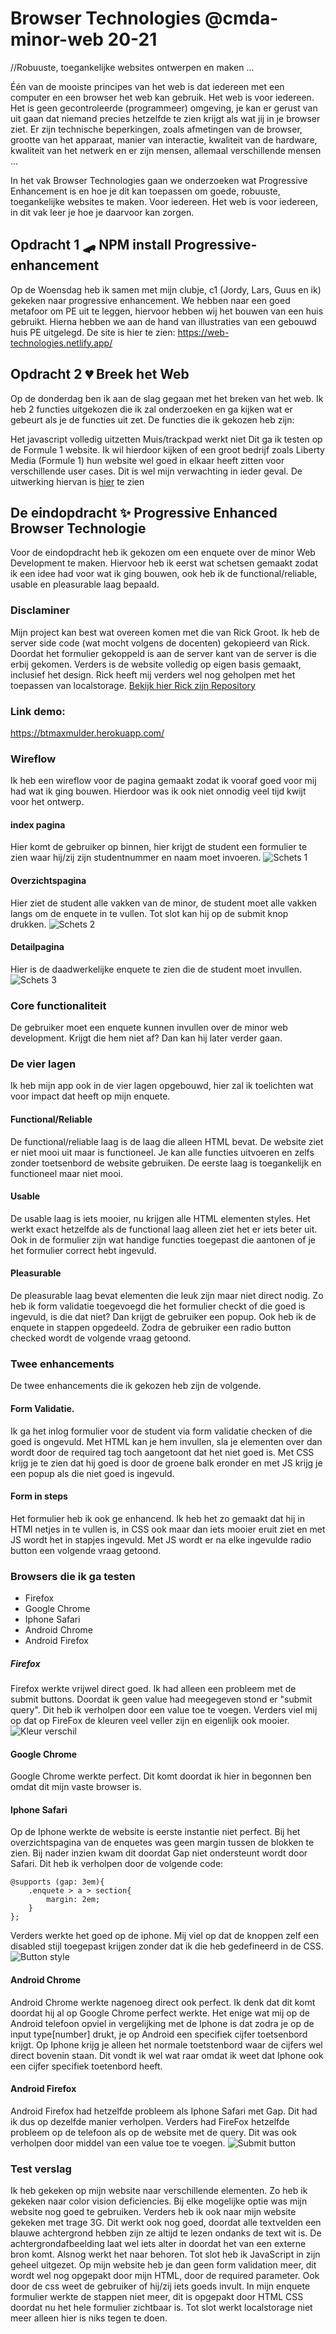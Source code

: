 # Browser Technologies @cmda-minor-web 20-21
//Robuuste, toegankelijke websites ontwerpen en maken …

Één van de mooiste principes van het web is dat iedereen met een computer en een browser het web kan gebruik. Het web is voor iedereen. Het is geen gecontroleerde (programmeer) omgeving, je kan er gerust van uit gaan dat niemand precies hetzelfde te zien krijgt als wat jij in je browser ziet. Er zijn technische beperkingen, zoals afmetingen van de browser, grootte van het apparaat, manier van interactie, kwaliteit van de hardware, kwaliteit van het netwerk en er zijn mensen, allemaal verschillende mensen ...

In het vak Browser Technologies gaan we onderzoeken wat Progressive Enhancement is en hoe je dit kan toepassen om goede, robuuste, toegankelijke websites te maken. Voor iedereen. Het web is voor iedereen, in dit vak leer je hoe je daarvoor kan zorgen.


## Opdracht 1 🛹 NPM install Progressive- enhancement 
Op de Woensdag heb ik samen met mijn clubje, c1 (Jordy, Lars, Guus en ik) gekeken naar progressive enhancement. We hebben naar een goed metafoor om PE uit te leggen, hiervoor hebben wij het bouwen van een huis gebruikt. Hierna hebben we aan de hand van illustraties van een gebouwd huis PE uitgelegd.
De site is hier te zien: https://web-technologies.netlify.app/




## Opdracht 2 💔 Breek het Web
Op de donderdag ben ik aan de slag gegaan met het breken van het web. Ik heb 2 functies uitgekozen die ik zal onderzoeken en ga kijken wat er gebeurt als je de functies uit zet. De functies die ik gekozen heb zijn:

Het javascript volledig uitzetten
Muis/trackpad werkt niet Dit ga ik testen op de Formule 1 website. Ik wil hierdoor kijken of een groot bedrijf zoals Liberty Media (Formule 1) hun website wel goed in elkaar heeft zitten voor verschillende user cases. Dit is wel mijn verwachting in ieder geval.
De uitwerking hiervan is [hier](https://github.com/kilroy763/browser-technologies-2021/wiki/Opdracht-2-%F0%9F%92%94-Breek-het-Web)
 te zien

## De eindopdracht ✨ Progressive Enhanced Browser Technologie
Voor de eindopdracht heb ik gekozen om een enquete over de minor Web Development te maken. Hiervoor heb ik eerst wat schetsen gemaakt zodat ik een idee had voor wat ik ging bouwen, ook heb ik de functional/reliable, usable en pleasurable laag bepaald.

### Disclaminer
Mijn project kan best wat overeen komen met die van Rick Groot. Ik heb de server side code (wat mocht volgens de docenten) gekopieerd van Rick. Doordat het formulier gekoppeld is aan de server kant van de server is die erbij gekomen. Verders is de website volledig op eigen basis gemaakt, inclusief het design. Rick heeft mij verders wel nog geholpen met het toepassen van localstorage.  [Bekijk hier Rick zijn Repository](https://github.com/RickGroot/browser-technologies-2021)

### Link demo:
https://btmaxmulder.herokuapp.com/

### Wireflow
Ik heb een wireflow voor de pagina gemaakt zodat ik vooraf goed voor mij had wat ik ging bouwen. Hierdoor was ik ook niet onnodig veel tijd kwijt voor het ontwerp.  
#### index pagina
Hier komt de gebruiker op binnen, hier krijgt de student een formulier te zien waar hij/zij zijn studentnummer en naam moet invoeren.
![Schets 1](https://github.com/kilroy763/browser-technologies-2021/blob/master/docs/img/loginschets.jpg?raw=true)

#### Overzichtspagina 
Hier ziet de student alle vakken van de minor, de student moet alle vakken langs om de enquete in te vullen. Tot slot kan hij op de submit knop drukken.
![Schets 2](https://github.com/kilroy763/browser-technologies-2021/blob/master/docs/img/overviewschets.jpg?raw=true)

#### Detailpagina
Hier is de daadwerkelijke enquete te zien die de student moet invullen.
![Schets 3](https://github.com/kilroy763/browser-technologies-2021/blob/master/docs/img/enqueteschets.jpg?raw=true)

### Core functionaliteit
De gebruiker moet een enquete kunnen invullen over de minor web development. Krijgt die hem niet af? Dan kan hij later verder gaan.

### De vier lagen
Ik heb mijn app ook in de vier lagen opgebouwd, hier zal ik toelichten wat voor impact dat heeft op mijn enquete.
#### Functional/Reliable
De functional/reliable laag is de laag die alleen HTML bevat. De website ziet er niet mooi uit maar is functioneel. Je kan alle functies uitvoeren en zelfs zonder toetsenbord de website gebruiken. De eerste laag is toegankelijk en functioneel maar niet mooi.

#### Usable
De usable laag is iets mooier, nu krijgen alle HTML elementen styles. Het werkt exact hetzelfde als de functional laag alleen ziet het er iets beter uit. Ook in de formulier zijn wat handige functies toegepast die aantonen of je het formulier correct hebt ingevuld.

#### Pleasurable
De pleasurable laag bevat elementen die leuk zijn maar niet direct nodig. Zo heb ik form validatie toegevoegd die het formulier checkt of die goed is ingevuld, is die dat niet? Dan krijgt de gebruiker een popup. Ook heb ik de enquete in stappen opgedeeld. Zodra de gebruiker een radio button checked wordt de volgende vraag getoond. 

### Twee enhancements
De twee enhancements die ik gekozen heb zijn de volgende. 

#### Form Validatie. 
Ik ga het inlog formulier voor de student via form validatie checken of die goed is ongevuld. Met HTML kan je hem invullen, sla je elementen over dan wordt door de required tag toch aangetoont dat het niet goed is. Met CSS krijg je te zien dat hij goed is door de groene balk eronder en met JS krijg je een popup als die niet goed is ingevuld.

#### Form in steps
Het formulier heb ik ook ge enhancend. Ik heb het zo gemaakt dat hij in HTMl netjes in te vullen is, in CSS ook maar dan iets mooier eruit ziet en met JS wordt het in stapjes ingevuld. Met JS wordt er na elke ingevulde radio button een volgende vraag getoond.


### Browsers die ik ga testen
* Firefox
* Google Chrome
* Iphone Safari
* Android Chrome
* Android Firefox

##### Firefox
Firefox werkte vrijwel direct goed. Ik had alleen een probleem met de submit buttons. Doordat ik geen value had meegegeven stond er "submit query". Dit heb ik verholpen door een value toe te voegen. Verders viel mij op dat op FireFox de kleuren veel veller zijn en eigenlijk ook mooier.
![Kleur verschil](https://github.com/kilroy763/browser-technologies-2021/blob/master/docs/img/differenceChromeFirefox.png?raw=true)

#### Google Chrome
Google Chrome werkte perfect. Dit komt doordat ik hier in begonnen ben omdat dit mijn vaste browser is.

#### Iphone Safari
Op de Iphone werkte de website is eerste instantie niet perfect. Bij het overzichtspagina van de enquetes was geen margin tussen de blokken te zien. Bij nader inzien kwam dit doordat Gap niet ondersteunt wordt door Safari. Dit heb ik verholpen door de volgende code:
```
@supports (gap: 3em){ 
    .enquete > a > section{
        margin: 2em;
    }
};
```
Verders werkte het goed op de iphone. Mij viel op dat de knoppen zelf een disabled stijl toegepast krijgen zonder dat ik die heb gedefineerd in de CSS.
![Button style](https://github.com/kilroy763/browser-technologies-2021/blob/master/docs/img/disabled.jpg?raw=true)

#### Android Chrome
Android Chrome werkte nagenoeg direct ook perfect. Ik denk dat dit komt doordat hij al op Google Chrome perfect werkte. Het enige wat mij op de Android telefoon opviel in vergelijking met de Iphone is dat zodra je op de input type[number] drukt, je op Android een specifiek cijfer toetsenbord krijgt. Op Iphone krijg je alleen het normale toetstenbord waar de cijfers wel direct bovenin staan. Dit vondt ik wel wat raar omdat ik weet dat Iphone ook een cijfer specifiek toetenbord heeft.

#### Android Firefox
Android Firefox had hetzelfde probleem als Iphone Safari met Gap. Dit had ik dus op dezelfde manier verholpen. Verders had FireFox hetzelfde probleem op de telefoon als op de website met de query. Dit was ook verholpen door middel van een value toe te voegen.
![Submit button](https://github.com/kilroy763/browser-technologies-2021/blob/master/docs/img/submit2.png?raw=true)

### Test verslag
Ik heb gekeken op mijn website naar verschillende elementen. Zo heb ik gekeken naar color vision deficiencies. Bij elke mogelijke optie was mijn website nog goed te gebruiken. Verders heb ik ook naar mijn website gekeken met trage 3G. Dit werkt ook nog goed, doordat alle textvelden een blauwe achtergrond hebben zijn ze altijd te lezen ondanks de text wit is. De achtergrondafbeelding laat wel iets alter in doordat het van een externe bron komt. Alsnog werkt het naar behoren. Tot slot heb ik JavaScript in zijn geheel uitgezet. Op mijn website heb je dan geen form validation meer, dit wordt wel nog opgepakt door mijn HTML, door de required parameter. Ook door de css weet de gebruiker of hij/zij iets goeds invult. In mijn enquete formulier werkte de stappen niet meer, dit is opgepakt door HTML CSS doordat nu het hele formulier zichtbaar is. Tot slot werkt localstorage niet meer alleen hier is niks tegen te doen.
